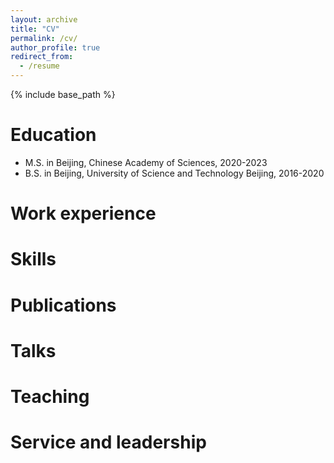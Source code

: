 ```yaml
---
layout: archive
title: "CV"
permalink: /cv/
author_profile: true
redirect_from:
  - /resume
---
```


{% include base_path %}

Education
======
* M.S. in Beijing, Chinese Academy of Sciences, 2020-2023
* B.S. in Beijing, University of Science and Technology Beijing, 2016-2020

Work experience
======

  
Skills
======


Publications
======

  
Talks
======

  
Teaching
======

Service and leadership
======

